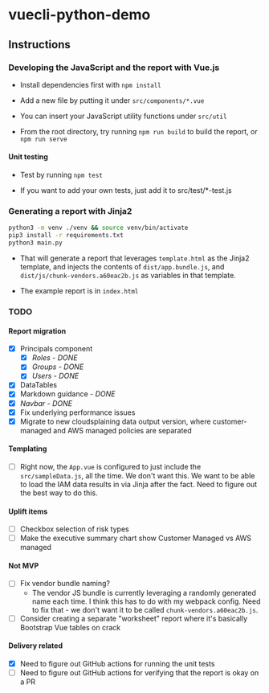 # vuecli-python-demo

## Instructions

### Developing the JavaScript and the report with Vue.js

* Install dependencies first with `npm install`

* Add a new file by putting it under `src/components/*.vue`

* You can insert your JavaScript utility functions under `src/util`

* From the root directory, try running `npm run build` to build the report, or `npm run serve`

#### Unit testing

* Test by running `npm test`

* If you want to add your own tests, just add it to src/test/*-test.js

### Generating a report with Jinja2

```bash
python3 -m venv ./venv && source venv/bin/activate
pip3 install -r requirements.txt
python3 main.py
```

* That will generate a report that leverages `template.html` as the Jinja2 template, and injects the contents of `dist/app.bundle.js`, and `dist/js/chunk-vendors.a60eac2b.js` as variables in that template.

* The example report is in `index.html`


### TODO

#### Report migration

- [x] Principals component
  - [x] _Roles - DONE_
  - [x] _Groups - DONE_
  - [x] _Users - DONE_
- [x] DataTables
- [x] Markdown guidance - _DONE_
- [x] _Navbar - DONE_
- [x] Fix underlying performance issues
- [x] Migrate to new cloudsplaining data output version, where customer-managed and AWS managed policies are separated

#### Templating

- [ ] Right now, the `App.vue` is configured to just include the `src/sampleData.js`, all the time. We don't want this. We want to be able to load the IAM data results in via Jinja after the fact. Need to figure out the best way to do this.

#### Uplift items
- [ ] Checkbox selection of risk types
- [ ] Make the executive summary chart show Customer Managed vs AWS managed

#### Not MVP

- [ ] Fix vendor bundle naming?
  * The vendor JS bundle is currently leveraging a randomly generated name each time. I think this has to do with my webpack config. Need to fix that - we don't want it to be called `chunk-vendors.a60eac2b.js`.
- [ ] Consider creating a separate "worksheet" report where it's basically Bootstrap Vue tables on crack

#### Delivery related

- [x] Need to figure out GitHub actions for running the unit tests
- [ ] Need to figure out GitHub actions for verifying that the report is okay on a PR
